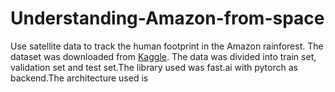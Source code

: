 # Understanding-Amazon-from-space
Use satellite data to track the human footprint in the Amazon rainforest. The dataset was downloaded from [Kaggle](https://www.kaggle.com/c/planet-understanding-the-amazon-from-space). The data was divided into train set, validation set and test set.The library used was fast.ai with pytorch as backend.The architecture used is 
